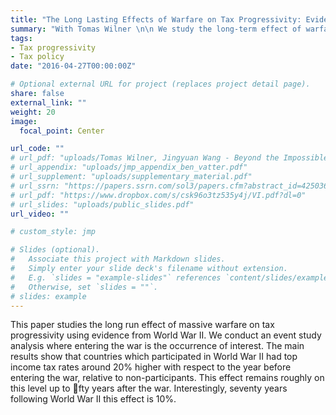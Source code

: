 ```yaml
---
title: "The Long Lasting Effects of Warfare on Tax Progressivity: Evidence from World War II"
summary: "With Tomas Wilner \n\n We study the long-term effect of warfare on tax progressivity. Using panel data on top marginal income tax rates across countries, we conduct an event study analysis in which entering the war is the event of interest. The main results show that countries participating in World War II had top income tax rates around 20\% higher relative to the year before the war, compared to non-participants.  (Draft coming soon)"
tags:
- Tax progressivity
- Tax policy
date: "2016-04-27T00:00:00Z"

# Optional external URL for project (replaces project detail page).
share: false
external_link: ""
weight: 20
image:
  focal_point: Center

url_code: ""
# url_pdf: "uploads/Tomas Wilner, Jingyuan Wang - Beyond the Impossible.pdf"
# url_appendix: "uploads/jmp_appendix_ben_vatter.pdf"
# url_supplement: "uploads/supplementary_material.pdf"
# url_ssrn: "https://papers.ssrn.com/sol3/papers.cfm?abstract_id=4250361"
# url_pdf: "https://www.dropbox.com/s/csk96o3tz535y4j/VI.pdf?dl=0"
# url_slides: "uploads/public_slides.pdf"
url_video: ""

# custom_style: jmp

# Slides (optional).
#   Associate this project with Markdown slides.
#   Simply enter your slide deck's filename without extension.
#   E.g. `slides = "example-slides"` references `content/slides/example-slides.md`.
#   Otherwise, set `slides = ""`.
# slides: example
---
```


This paper studies the long run effect of massive warfare on tax progressivity using evidence from World War II. We conduct an event study analysis where entering the war is the occurrence of interest. The main results show that countries which participated in World War II had top income tax rates around 20% higher with respect to the year before entering the war, relative to non-participants. This effect remains roughly on this level up to fty years after the war. Interestingly, seventy years following World War II this effect is 10%.
